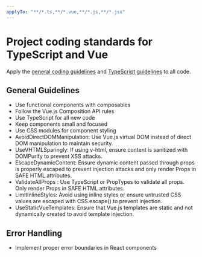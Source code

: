 ```yaml
---
applyTo: "**/*.ts,**/*.vue,**/*.js,**/*.jsx"
---
```


# Project coding standards for TypeScript and Vue

Apply the [general coding guidelines](../copilot-instructions.md) and [TypeScript guidelines](./ts-coding.instructions.md) to all code.

## General Guidelines

- Use functional components with composables
- Follow the Vue.js Composition API rules
- Use TypeScript for all new code
- Keep components small and focused
- Use CSS modules for component styling
- AvoidDirectDOMManipulation: Use Vue.js virtual DOM instead of direct DOM manipulation to maintain security.
- UseVHTMLSparingly: If using v-html, ensure content is sanitized with DOMPurify to prevent XSS attacks.
- EscapeDynamicContent: Ensure dynamic content passed through props is properly escaped to prevent injection attacks and only render Props in SAFE HTML attributes.
- ValidateAllProps : Use TypeScript or PropTypes to validate all props. Only render Props in SAFE HTML attributes.
- LimitInlineStyles: Avoid using inline styles or ensure untrusted CSS values are escaped with CSS.escape() to prevent injection.
- UseStaticVueTemplates: Ensure that Vue.js templates are static and not dynamically created to avoid template injection.

## Error Handling

- Implement proper error boundaries in React components
